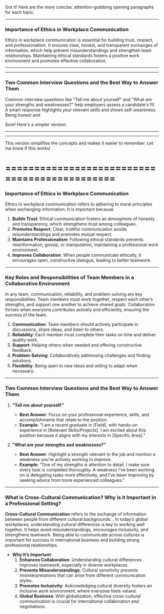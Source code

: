 Got it! Here are the more concise, attention-grabbing opening paragraphs for each topic:

---

### **Importance of Ethics in Workplace Communication**

Ethics in workplace communication is essential for building trust, respect, and professionalism. It ensures clear, honest, and transparent exchanges of information, which help prevent misunderstandings and strengthen team relationships. Maintaining ethical standards fosters a positive work environment and promotes effective collaboration.

---
---

### **Two Common Interview Questions and the Best Way to Answer Them**

Common interview questions like "Tell me about yourself" and "What are your strengths and weaknesses?" help employers assess a candidate's fit. A smart response highlights your relevant skills and shows self-awareness. Being honest and

Sure! Here's a simpler version:

---

---

This version simplifies the concepts and makes it easier to remember. Let me know if this works!

# =============================================
### **Importance of Ethics in Workplace Communication**  
Ethics in workplace communication refers to adhering to moral principles when exchanging information. It is important because:  
1. **Builds Trust**: Ethical communication fosters an atmosphere of honesty and transparency, which strengthens trust among colleagues.  
2. **Promotes Respect**: Clear, truthful communication avoids misunderstandings and promotes mutual respect.  
3. **Maintains Professionalism**: Following ethical standards prevents misinformation, gossip, or manipulation, maintaining a professional work environment.  
4. **Improves Collaboration**: When people communicate ethically, it encourages open, constructive dialogue, leading to better teamwork.  

---
### **Key Roles and Responsibilities of Team Members in a Collaborative Environment**

In any team, communication, reliability, and problem-solving are key responsibilities. Team members must work together, respect each other’s strengths, and support one another to achieve shared goals. Collaboration thrives when everyone contributes actively and efficiently, ensuring the success of the team.

1. **Communication**: Team members should actively participate in discussions, share ideas, and listen to others.  
2. **Reliability**: Each member must complete their tasks on time and deliver quality work.  
3. **Support**: Helping others when needed and offering constructive feedback.  
4. **Problem-Solving**: Collaboratively addressing challenges and finding solutions.  
5. **Flexibility**: Being open to new ideas and willing to adapt when necessary.  

---

### **Two Common Interview Questions and the Best Way to Answer Them**  

1. **"Tell me about yourself."**  
   - **Best Answer**: Focus on your professional experience, skills, and accomplishments that relate to the position.  
   - **Example**: "I am a recent graduate in [Field], with hands-on experience in [Relevant Skills/Projects]. I am excited about this position because it aligns with my interests in [Specific Area]."  

2. **"What are your strengths and weaknesses?"**  
   - **Best Answer**: Highlight a strength relevant to the job and mention a weakness you're actively working to improve.  
   - **Example**: "One of my strengths is attention to detail. I make sure every task is completed thoroughly. A weakness I've been working on is delegating tasks more effectively, and I’ve been improving by seeking advice from more experienced colleagues."  

---

### **What is Cross-Cultural Communication? Why is it Important in a Professional Setting?**  

 **Cross-Cultural Communication** refers to the exchange of information between people from different cultural backgrounds.  , In today’s global workplaces, understanding cultural differences is key to working well together. It helps avoid misunderstandings, encourages inclusivity, and strengthens teamwork. Being able to communicate across cultures is important for success in international business and building strong professional relationships.

- **Why It’s Important**:  
   1. **Enhances Collaboration**: Understanding cultural differences improves teamwork, especially in diverse workplaces.  
   2. **Prevents Misunderstandings**: Cultural sensitivity prevents misinterpretations that can arise from different communication styles.  
   3. **Promotes Inclusivity**: Acknowledging cultural diversity fosters an inclusive work environment, where everyone feels valued.  
   4. **Global Business**: With globalization, effective cross-cultural communication is crucial for international collaboration and negotiations.  

